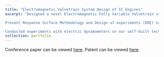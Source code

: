 ```yaml
---
title: "Electromagnetic Valvetrain System Design of IC Engines"
excerpt: "Designed a novel Electromagnetic Fully Variable Valvetrain system. Projected new intake and Exhaust system correspondingly. Built a test bench to carry out further calibration and optimization experiments. 

Present Response Surface Methodology and Design of experiments (DOE) to determine essential parameters and then used Gaussian Regression to modelling the system. Controller was developed in terms of optimal valve train timing and valve lift based on improved NSGA-II algorithm for our valvetrain system. 

Conducted experiments with electric dynamometers on our self-built test bench."
collection: portfolio
---
```


Conference paper can be viewed [here](https://iopscience.iop.org/article/10.1088/1742-6596/1905/1/012009/meta). Patent can be viewed [here](http://ensearch.cnipr.com.cn/sipo_EN/search/detail.do?method=view&parm=16b414c21a2f19d11b2c18401bcd1a5f183a19861ad91be51a601c5407792b231f5c218222572195236c20482755275723ca24be2221222525702494250d26c0274025822c3f29092a7c29a02d6d2d6f28fa2ed62bd12c892f482c34330947932f5c2c0a2ac731b9333c316c366534e7318235ee337934f1360837f03747371b371a34e231bf38f13b04390c3e0d3f6f39ea3dc63c573d6d3e683e4c26d918c33ffe3c523c273e354334405c47c545774302408e442345bd47b04680463146aa46c8468a436f47554bcc49784a2d). 
